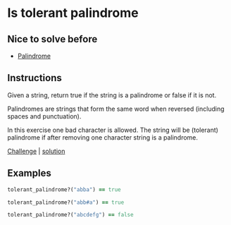 # Is tolerant palindrome

## Nice to solve before

- [Palindrome](../basic/README.md)

## Instructions

Given a string, return true if the string is a palindrome or false if it is not.

Palindromes are strings that form the same word when reversed (including spaces and punctuation).

In this exercise one bad character is allowed. The string will be (tolerant) palindrome if after removing one
character string is a palindrome.

[Challenge](challenge_spec.rb) | [solution](solution.rb)

## Examples

```ruby
tolerant_palindrome?("abba") == true

tolerant_palindrome?("abb#a") == true

tolerant_palindrome?("abcdefg") == false
```
